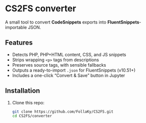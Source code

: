# CS2FS converter

A small tool to convert **CodeSnippets** exports into **FluentSnippets**-importable JSON.  

## Features

- Detects PHP, PHP+HTML content, CSS, and JS snippets  
- Strips wrapping `<p>` tags from descriptions  
- Preserves source tags, with sensible fallbacks  
- Outputs a ready-to-import `.json` for FluentSnippets (v10.51+)  
- Includes a one-click “Convert & Save” button in Jupyter  

## Installation

1. Clone this repo:  
   ```bash
   git clone https://github.com/FollaKy/CS2FS.git
   cd CS2FS/converter
